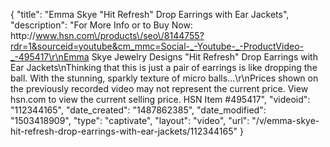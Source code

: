 {
    "title": "Emma Skye \"Hit Refresh\" Drop Earrings with Ear Jackets",
    "description": "For More Info or to Buy Now: http:\/\/www.hsn.com\/products\/seo\/8144755?rdr=1&sourceid=youtube&cm_mmc=Social-_-Youtube-_-ProductVideo-_-495417\r\nEmma Skye Jewelry Designs \"Hit Refresh\" Drop Earrings with Ear Jackets\nThinking that this is just a pair of earrings is like dropping the ball. With the stunning, sparkly texture of micro balls...\r\nPrices shown on the previously recorded video may not represent the current price.  View hsn.com to view the current selling price. HSN Item #495417",
    "videoid": "112344165",
    "date_created": "1487862385",
    "date_modified": "1503418909",
    "type": "captivate",
    "layout": "video",
    "url": "\/v\/emma-skye-hit-refresh-drop-earrings-with-ear-jackets\/112344165"
}